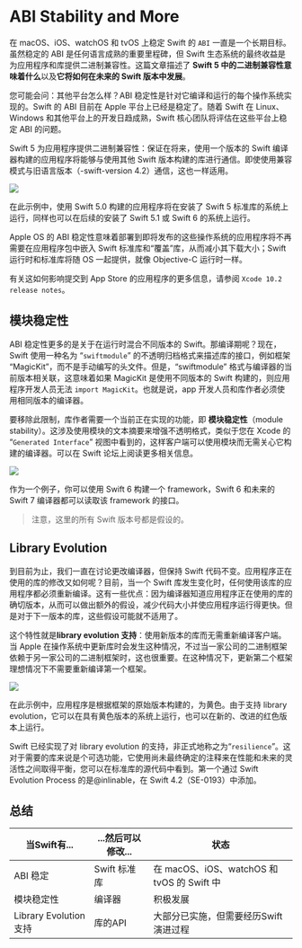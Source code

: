# ABI Stability and More

在 macOS、iOS、watchOS 和 tvOS 上稳定 Swift 的 `ABI` 一直是一个长期目标。虽然稳定的 ABI 是任何语言成熟的重要里程碑，但 Swift 生态系统的最终收益是为应用程序和库提供二进制兼容性。这篇文章描述了 **Swift 5 中的二进制兼容性意味着什么**以及**它将如何在未来的 Swift 版本中发展**。

您可能会问：其他平台怎么样？ABI 稳定性是针对它编译和运行的每个操作系统实现的。Swift 的 ABI 目前在 Apple 平台上已经是稳定了。随着 Swift 在 Linux、Windows 和其他平台上的开发日趋成熟，Swift 核心团队将评估在这些平台上稳定 ABI 的问题。

Swift 5 为应用程序提供二进制兼容性：保证在将来，使用一个版本的 Swift 编译器构建的应用程序将能够与使用其他 Swift 版本构建的库进行通信。即使使用兼容模式与旧语言版本（-swift-version 4.2）通信，这也一样适用。

![](https://swift.org/assets/images/abi-stability-blog/abi-stability.png)

在此示例中，使用 Swift 5.0 构建的应用程序将在安装了 Swift 5 标准库的系统上运行，同样也可以在后续的安装了 Swift 5.1 或 Swift 6 的系统上运行。

Apple OS 的 ABI 稳定性意味着部署到即将发布的这些操作系统的应用程序将不再需要在应用程序包中嵌入 Swift 标准库和“覆盖”库，从而减小其下载大小；Swift 运行时和标准库将随 OS 一起提供，就像 Objective-C 运行时一样。

有关这如何影响提交到 App Store 的应用程序的更多信息，请参阅 `Xcode 10.2 release notes`。

## 模块稳定性

ABI 稳定性更多的是关于在运行时混合不同版本的 Swift。那编译期呢？现在，Swift 使用一种名为 “`swiftmodule`” 的不透明归档格式来描述库的接口，例如框架 “MagicKit”，而不是手动编写的头文件。但是，“swiftmodule” 格式与编译器的当前版本相关联，这意味着如果 MagicKit 是使用不同版本的 Swift 构建的，则应用程序开发人员无法 `import MagicKit`。也就是说，app 开发人员和库作者必须使用相同版本的编译器。

要移除此限制，库作者需要一个当前正在实现的功能，即 **模块稳定性**（module stability）。这涉及使用模块的文本摘要来增强不透明格式，类似于您在 Xcode 的 “`Generated Interface`” 视图中看到的，这样客户端可以使用模块而无需关心它构建的编译器。可以在 Swift 论坛上阅读更多相关信息。

![](https://swift.org/assets/images/abi-stability-blog/module-stability.png)

作为一个例子，你可以使用 Swift 6 构建一个 framework，Swift 6 和未来的 Swift 7 编译器都可以读取该 framework 的接口。

> 注意，这里的所有 Swift 版本号都是假设的。

## Library Evolution

到目前为止，我们一直在讨论更改编译器，但保持 Swift 代码不变。应用程序正在使用的库的修改又如何呢？目前，当一个 Swift 库发生变化时，任何使用该库的应用程序都必须重新编译。这有一些优点：因为编译器知道应用程序正在使用的库的确切版本，从而可以做出额外的假设，减少代码大小并使应用程序运行得更快。但是对于下一版本的库，这些假设可能就不适用了。

这个特性就是**library evolution 支持**：使用新版本的库而无需重新编译客户端。当 Apple 在操作系统中更新库时会发生这种情况，不过当一家公司的二进制框架依赖于另一家公司的二进制框架时，这也很重要。在这种情况下，更新第二个框架理想情况下不需要重新编译第一个框架。

![](https://swift.org/assets/images/abi-stability-blog/library-evolution.png)

在此示例中，应用程序是根据框架的原始版本构建的，为黄色。由于支持 library evolution，它可以在具有黄色版本的系统上运行，也可以在新的、改进的红色版本上运行。

Swift 已经实现了对 library evolution 的支持，非正式地称之为“`resilience`”。这对于需要的库来说是个可选功能，它使用尚未最终确定的注释来在性能和未来的灵活性之间取得平衡，您可以在标准库的源代码中看到。第一个通过 Swift Evolution Process 的是@inlinable，在 Swift 4.2（SE-0193）中添加。

## 总结

| 当Swift有... | ...然后可以修改... | 状态 |
| --- | --- | --- |
| ABI 稳定 | Swift 标准库 | 在 macOS、iOS、watchOS 和 tvOS 的 Swift 中 |
| 模块稳定性 | 编译器| 积极发展 |
| Library Evolution 支持 | 库的API | 大部分已实施，但需要经历Swift演进过程 |


